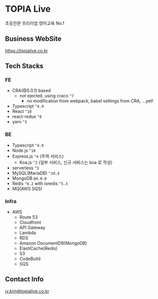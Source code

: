 # TOPIA Live

초등전문 프리미엄 영어교육 No.1

## Business WebSite
https://topialive.co.kr

## Tech Stacks
### FE
- CRA(@5.0.1) based
  - not ejected, using craco `^7`
    - no modification from webpack, babel settings from CRA, ...yet!
- Typescript `^4.9`
- React `^18`
- react-redux `^8`
- yarn `^3`

### BE
- Typescript `^4.9`
- Node.js `^18`
- Express.js `^4` (주력 서비스)
  - Koa.js `^2` (일부 서비스, 신규 서비스는 koa 로 작성)  
- serverless `^3`
- MySQL(MariaDB) `^10.4`
- MongoDB `@4.0.0`
- Redis `^6.2` with ioredis `^5.3`
- MQ(AWS SQS)

### Infra
- AWS
  - Route 53
  - Cloudfront
  - API Gateway
  - Lambda
  - RDS
  - Amazon DocumentDB(MongoDB)
  - ElastiCache(Redis)
  - S3
  - CodeBuild
  - SQS

## Contact Info
jy.kim@topialive.co.kr
